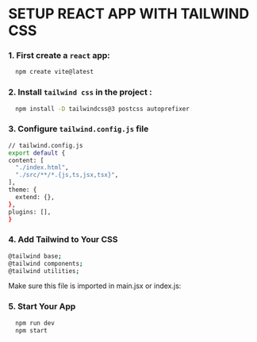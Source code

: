 # SETUP REACT APP WITH TAILWIND CSS

### 1. First create a `react` app:
  ```bash
    npm create vite@latest
  ```

### 2. Install `tailwind css` in the project :
  ```bash
    npm install -D tailwindcss@3 postcss autoprefixer
  ```

### 3. Configure `tailwind.config.js` file
  ```bash
  // tailwind.config.js
export default {
  content: [
    "./index.html",
    "./src/**/*.{js,ts,jsx,tsx}",
  ],
  theme: {
    extend: {},
  },
  plugins: [],
}
  ```

### 4. Add Tailwind to Your CSS
```bash
@tailwind base;
@tailwind components;
@tailwind utilities;
```
Make sure this file is imported in main.jsx or index.js:

### 5. Start Your App
```bash
  npm run dev
  npm start
```
